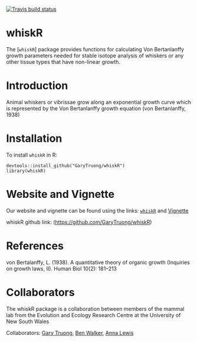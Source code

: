 
  <!-- badges: start -->
  [![Travis build status](https://travis-ci.com/GaryTruong/whiskR.svg?branch=master)](https://travis-ci.com/GaryTruong/whiskR)
  <!-- badges: end -->
  
# whiskR

The [`whiskR`] package provides functions for calculating Von Bertanlanffy growth parameters needed for stable isotope analysis of whiskers or any other tissue types that have non-linear growth. 

# Introduction

Animal whiskers or vibrissae grow along an exponential growth curve which is represented by the Von Bertanlanffy growth equation (von Bertanlanffy, 1938)



# Installation

To install `whiskR` in R:

```
devtools::install_github("GaryTruong/whiskR")
library(whiskR)
```
# Website and Vignette

Our website and vignette can be found using the links: [`whiskR`](https://garytruong.github.io/whiskR/index.html) and [Vignette](https://garytruong.github.io/whiskR/articles/whiskR_vignette.html)

whiskR github link: (https://github.com/GaryTruong/whiskR)

# References

von Bertalanffy, L. (1938). A quantitative theory of organic growth (Inquiries on growth laws, II). Human Biol 10(2): 181–213


# Collaborators

The whiskR package is a collaboration between members of the mammal lab from the Evolution and Ecology Research Centre at the University of New South Wales

Collaborators: [Gary Truong](https://github.com/GaryTruong), [Ben Walker](https://github.com/BenJJWalker), [Anna Lewis](https://github.com/anoriori)



